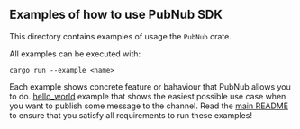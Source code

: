 ## Examples of how to use PubNub SDK

This directory contains examples of usage the `PubNub` crate.

All examples can be executed with:

```
cargo run --example <name>
```

Each example shows concrete feature or bahaviour that PubNub allows you to do. [hello_world](hello_world.rs) example that shows the easiest possible use case when you want to publish some message to the channel. Read the [main README](../README.md#Getting-started) to ensure that you satisfy all requirements to run these examples!

